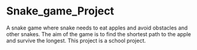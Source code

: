 # Snake_game_Project

A snake game where snake needs to eat apples and avoid obstacles and other snakes.
The aim of the game is to find the shortest path to the apple and survive the longest.
This project is a school project.
